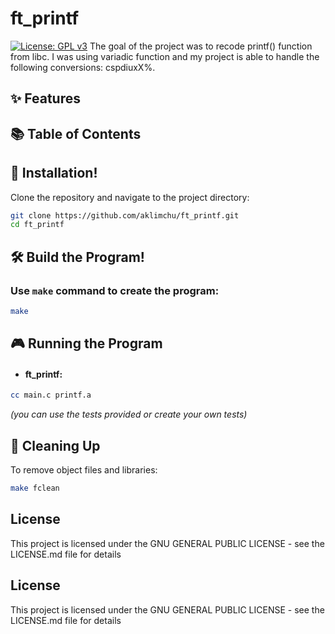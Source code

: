 # ft_printf
[![License: GPL v3](https://img.shields.io/badge/License-GPLv3-blue.svg)](https://opensource.org/licenses/GPL-3.0)
The goal of the project was to recode printf() function from libc. I was using variadic function and my project is able to handle 
the following conversions: cspdiuxX%.

## ✨ Features

## 📚 Table of Contents

## 🚀 Installation!

Clone the repository and navigate to the project directory:
```bash
git clone https://github.com/aklimchu/ft_printf.git
cd ft_printf
```
## 🛠️ Build the Program!

### Use `make` command to create the program:
```bash
make
```

## 🎮 Running the Program

* #### ft_printf:
```bash
cc main.c printf.a
```
*(you can use the tests provided or create your own tests)*

## 🧹 Cleaning Up

To remove object files and libraries:
```bash
make fclean
```
## License

This project is licensed under the GNU GENERAL PUBLIC LICENSE - see the LICENSE.md file for details

## License
This project is licensed under the GNU GENERAL PUBLIC LICENSE - see the LICENSE.md file for details
